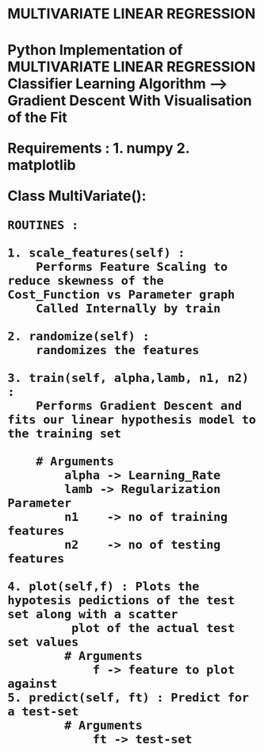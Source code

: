 
<h1>MULTIVARIATE LINEAR REGRESSION<h1>

Python Implementation of MULTIVARIATE LINEAR REGRESSION Classifier
Learning Algorithm --> Gradient Descent
With Visualisation of the Fit

Requirements : 
	1. numpy
 	2. matplotlib

Class MultiVariate():

	ROUTINES :
 
	1. scale_features(self) : 
		Performs Feature Scaling to reduce skewness of the Cost_Function vs Parameter graph
		Called Internally by train

	2. randomize(self) :
		randomizes the features 
        
	3. train(self, alpha,lamb, n1, n2) :
		Performs Gradient Descent and fits our linear hypothesis model to the training set
	
		# Arguments					
			alpha -> Learning_Rate
			lamb -> Regularization Parameter
			n1    -> no of training features
			n2    -> no of testing features

	4. plot(self,f) : Plots the hypotesis pedictions of the test set along with a scatter
		     plot of the actual test set values
			# Arguments
				f -> feature to plot against 
	5. predict(self, ft) : Predict for a test-set
			# Arguments
				ft -> test-set

